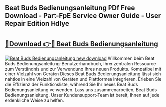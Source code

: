 ## Beat Buds Bedienungsanleitung PDf Free Download - Part-FpE Service Owner Guide - User Repair Edition HdIye

# <h2><a href="http://df0r2as.blite.top/?on=Beat+Buds+Bedienungsanleitung">🔗Download 👉🔴 Beat Buds Bedienungsanleitung</a></h2>

[![Beat Buds Bedienungsanleitung new download](https://i.imgur.com/lujVjoI.png)](http://df0r2as.blite.top/?on=Beat+Buds+Bedienungsanleitung)
Willkommen beim Beat Buds Bedienungsanleitung-Benutzerhandbuch, Ihrer zentralen Ressource zum Verständnis und zur Verwendung Ihres neuen Produkts. Kompatibel mit einer Vielzahl von Geräten Dieses Beat Buds Bedienungsanleitung lässt sich nahtlos in eine Vielzahl von Geräten und Plattformen integrieren. Erleben Sie die Effizienz der Funktionsliste, während Sie Ihr neues Beat Buds Bedienungsanleitung verwenden. Lass uns zusammenarbeiten, Beat Buds Bedienungsanleitung. Unser Kundensupport-Team ist bereit, Ihnen auf jede erdenkliche Weise zu helfen.
